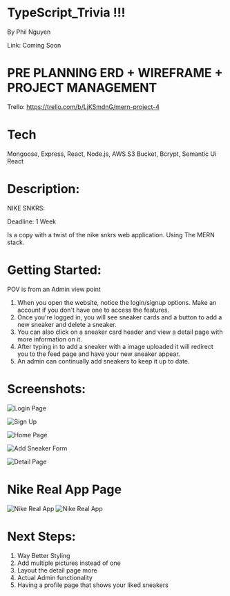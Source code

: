# TypeScript_Trivia !!!
By Phil Nguyen

Link: Coming Soon

# PRE PLANNING ERD + WIREFRAME + PROJECT MANAGEMENT
Trello: https://trello.com/b/LjKSmdnG/mern-project-4

# Tech
Mongoose, Express, React, Node.js, AWS S3 Bucket, Bcrypt, Semantic Ui React

# Description:

NIKE SNKRS: 

Deadline: 1 Week

Is a copy with a twist of the nike snkrs web application. Using The MERN stack. 

# Getting Started:
POV is from an Admin view point

1. When you open the website, notice the login/signup options. Make an account if you don't have one to access the features.
2. Once you're logged in, you will see sneaker cards and a button to add a new sneaker and delete a sneaker.
3. You can also click on a sneaker card header and view a detail page with more information on it.
4. After typing in to add a sneaker with a image uploaded it will redirect you to the feed page and have your new sneaker appear. 
5. An admin can continually add sneakers to keep it up to date.


# Screenshots:

![Login Page](https://imgur.com/qEGkjyT.png)

![Sign Up](https://imgur.com/mWNMVKf.png)

![Home Page](https://i.imgur.com/OMNUpQ1.png)

![Add Sneaker Form](https://imgur.com/tq6LvJV.png)

![Detail Page](https://i.imgur.com/Dus5cda.png)

# Nike Real App Page
![Nike Real App](https://i.imgur.com/mmkA4Wc.png)
![Nike Real App](https://i.imgur.com/idGZEXL.png)




# Next Steps:

1. Way Better Styling
2. Add multiple pictures instead of one
3. Layout the detail page more
4. Actual Admin functionality
5. Having a profile page that shows your liked sneakers
